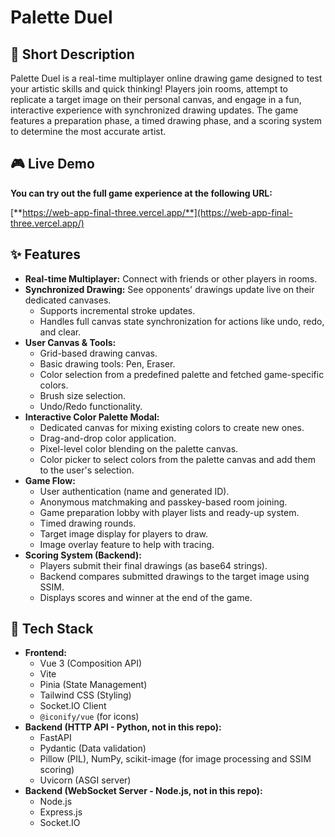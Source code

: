 # Palette Duel

## 🌟 Short Description

Palette Duel is a real-time multiplayer online drawing game designed to test your artistic skills and quick thinking! Players join rooms, attempt to replicate a target image on their personal canvas, and engage in a fun, interactive experience with synchronized drawing updates. The game features a preparation phase, a timed drawing phase, and a scoring system to determine the most accurate artist.

## 🎮 Live Demo

**You can try out the full game experience at the following URL:**

[**https://web-app-final-three.vercel.app/**](https://web-app-final-three.vercel.app/)

## ✨ Features

* **Real-time Multiplayer:** Connect with friends or other players in rooms.
* **Synchronized Drawing:** See opponents' drawings update live on their dedicated canvases.
    * Supports incremental stroke updates.
    * Handles full canvas state synchronization for actions like undo, redo, and clear.
* **User Canvas & Tools:**
    * Grid-based drawing canvas.
    * Basic drawing tools: Pen, Eraser.
    * Color selection from a predefined palette and fetched game-specific colors.
    * Brush size selection.
    * Undo/Redo functionality.
* **Interactive Color Palette Modal:**
    * Dedicated canvas for mixing existing colors to create new ones.
    * Drag-and-drop color application.
    * Pixel-level color blending on the palette canvas.
    * Color picker to select colors from the palette canvas and add them to the user's selection.
* **Game Flow:**
    * User authentication (name and generated ID).
    * Anonymous matchmaking and passkey-based room joining.
    * Game preparation lobby with player lists and ready-up system.
    * Timed drawing rounds.
    * Target image display for players to draw.
    * Image overlay feature to help with tracing.
* **Scoring System (Backend):**
    * Players submit their final drawings (as base64 strings).
    * Backend compares submitted drawings to the target image using SSIM.
    * Displays scores and winner at the end of the game.

## 🔧 Tech Stack

* **Frontend:**
    * Vue 3 (Composition API)
    * Vite
    * Pinia (State Management)
    * Tailwind CSS (Styling)
    * Socket.IO Client
    * `@iconify/vue` (for icons)
* **Backend (HTTP API - Python, not in this repo):**
    * FastAPI
    * Pydantic (Data validation)
    * Pillow (PIL), NumPy, scikit-image (for image processing and SSIM scoring)
    * Uvicorn (ASGI server)
* **Backend (WebSocket Server - Node.js, not in this repo):**
    * Node.js
    * Express.js
    * Socket.IO
